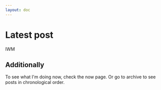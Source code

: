 ```yaml
---
layout: doc
---
```


# Latest post



IWM

## Additionally

To see what I'm doing now, check the now page. Or go to archive to see posts in chronological order.
